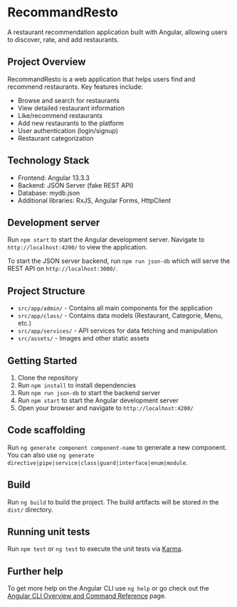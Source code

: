 # RecommandResto

A restaurant recommendation application built with Angular, allowing users to discover, rate, and add restaurants.

## Project Overview

RecommandResto is a web application that helps users find and recommend restaurants. Key features include:

- Browse and search for restaurants
- View detailed restaurant information
- Like/recommend restaurants
- Add new restaurants to the platform
- User authentication (login/signup)
- Restaurant categorization

## Technology Stack

- Frontend: Angular 13.3.3
- Backend: JSON Server (fake REST API)
- Database: mydb.json
- Additional libraries: RxJS, Angular Forms, HttpClient

## Development server

Run `npm start` to start the Angular development server. Navigate to `http://localhost:4200/` to view the application.

To start the JSON server backend, run `npm run json-db` which will serve the REST API on `http://localhost:3000/`.

## Project Structure

- `src/app/admin/` - Contains all main components for the application
- `src/app/class/` - Contains data models (Restaurant, Categorie, Menu, etc.)
- `src/app/services/` - API services for data fetching and manipulation
- `src/assets/` - Images and other static assets

## Getting Started

1. Clone the repository
2. Run `npm install` to install dependencies
3. Run `npm run json-db` to start the backend server
4. Run `npm start` to start the Angular development server
5. Open your browser and navigate to `http://localhost:4200/`

## Code scaffolding

Run `ng generate component component-name` to generate a new component. You can also use `ng generate directive|pipe|service|class|guard|interface|enum|module`.

## Build

Run `ng build` to build the project. The build artifacts will be stored in the `dist/` directory.

## Running unit tests

Run `npm test` or `ng test` to execute the unit tests via [Karma](https://karma-runner.github.io).

## Further help

To get more help on the Angular CLI use `ng help` or go check out the [Angular CLI Overview and Command Reference](https://angular.io/cli) page.
